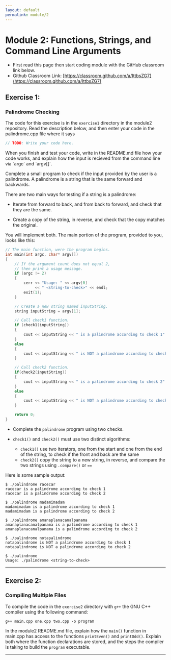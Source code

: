 ```yaml
---
layout: default
permalink: module/2
---
```


# Module 2: Functions, Strings, and Command Line Arguments

* First read this page then start coding module with the GitHub classroom link below.
* Github Classroom Link: [https://classroom.github.com/a/IttbsZG7](https://classroom.github.com/a/IttbsZG7)


## Exercise 1: <a class="anchor" id="exercise_1"></a>
### Palindrome Checking

The code for this exercise is in the `exercise1` directory in the module2 repository. Read the description below, and then enter your code in the palindrome.cpp file where it says 
```C++
// TODO: Write your code here.
```

<div class="requirement">
When you finish and test your code, write in the README.md file how your code works, and explain how the input is recieved from the command line via `argc` and `argv[]`.
</div>

Complete a small program to check if the input provided by the user is a palindrome. A palindrome is a string that is the same forward and backwards.

There are two main ways for testing if a string is a palindrome:

-   Iterate from forward to back, and from back to forward, and check that they are the same.

-   Create a copy of the string, in reverse, and check that the copy matches the original.

You will implement both. The main portion of the program, provided to you, looks like this:

```C
// The main function, were the program begins.
int main(int argc, char* argv[])
{
    // If the argument count does not equal 2,
    // then print a usage message.
    if (argc != 2)
    {
        cerr << "Usage: " << argv[0]
             << " <string-to-check>" << endl;
        exit(1);
    }

    // Create a new string named inputString.
    string inputString = argv[1];

    // Call check1 function.
    if (check1(inputString))
    {
        cout << inputString << " is a palindrome according to check 1" << endl;
    }
    else
    {
        cout << inputString << " is NOT a palindrome according to check 1" << endl;
    }

    // Call check2 function.
    if(check2(inputString))
    {
        cout << inputString << " is a palindrome according to check 2" << endl;
    }
    else
    {
        cout << inputString << " is NOT a palindrome according to check 2" << endl;
    }

    return 0;
}
```


<div class="requirement">

-   Complete the `palindrome` program using two checks.

-   `check1()` and `check2()` must use two distinct algorithms:
    -   `check1()` use two iterators, one from the start and one from the end of the string, to check if the front and back are the same
    -   `check2()` copy the string to a new string, in reverse, and compare the two strings using `.compare()` or `==`



Here is some sample output:

```Shell
$ ./palindrome racecar
racecar is a palindrome according to check 1
racecar is a palindrome according to check 2

$ ./palindrome madamimadam
madamimadam is a palindrome according to check 1
madamimadam is a palindrome according to check 2

$ ./palindrome amanaplanacanalpanama
amanaplanacanalpanama is a palindrome according to check 1
amanaplanacanalpanama is a palindrome according to check 2

$ ./palindrome notapalindrome       
notapalindrome is NOT a palindrome according to check 1
notapalindrome is NOT a palindrome according to check 2

$ ./palindrome               
Usage: ./palindrome <string-to-check>
```
    

</div>

---


## Exercise 2: <a class="anchor" id="exercise_2"></a>


### Compiling Multiple Files

To compile the code in the `exercise2` directory with `g++` the GNU C++ compiler using the following command:

```Shell
g++ main.cpp one.cpp two.cpp -o program
```

<div class="requirement">

In the module2 README.md file, explain how the `main()` function in main.cpp has access to the functions `printEven()` and `printOdd()`.  Explain both where the function declarations are stored, and the steps the compiler is taking to build the `program` executable. 

</div> 

---